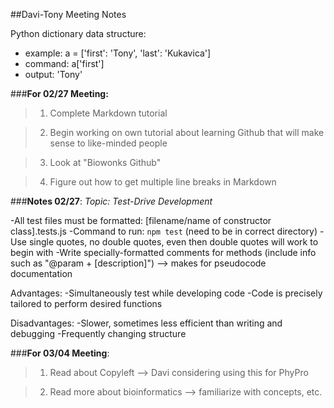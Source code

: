 ##Davi-Tony Meeting Notes

Python dictionary data structure:
* example: a = ['first': 'Tony', 'last': 'Kukavica']
* command: a['first']
* output: 'Tony'

###**For 02/27 Meeting:**
>1. Complete Markdown tutorial

>2. Begin working on own tutorial about learning Github that will make sense to like-minded people

>3. Look at "Biowonks Github"

>4. Figure out how to get multiple line breaks in Markdown


###**Notes 02/27**:
*Topic: Test-Drive Development*

-All test files must be formatted: [filename/name of constructor class].tests.js
-Command to run: `npm test` (need to be in correct directory)
-Use single quotes, no double quotes, even then double quotes will work to begin with
-Write specially-formatted comments for methods (include info such as "@param + [description]")
    --> makes for pseudocode documentation

Advantages:
-Simultaneously test while developing code
-Code is precisely tailored to perform desired functions

Disadvantages:
-Slower, sometimes less efficient than writing and debugging
-Frequently changing structure


###**For 03/04 Meeting**:

>1. Read about Copyleft --> Davi considering using this for PhyPro

>2. Read more about bioinformatics --> familiarize with concepts, etc.

